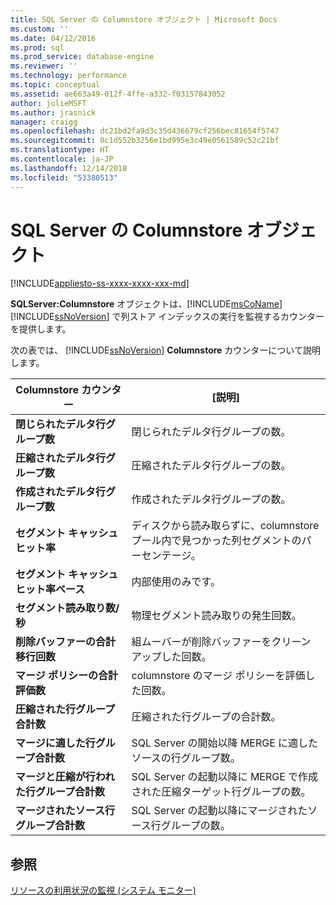 ```yaml
---
title: SQL Server の Columnstore オブジェクト | Microsoft Docs
ms.custom: ''
ms.date: 04/12/2016
ms.prod: sql
ms.prod_service: database-engine
ms.reviewer: ''
ms.technology: performance
ms.topic: conceptual
ms.assetid: ae663a49-012f-4ffe-a332-f03157843052
author: julieMSFT
ms.author: jrasnick
manager: craigg
ms.openlocfilehash: dc21bd2fa9d3c35d436679cf256bec81654f5747
ms.sourcegitcommit: 0c1d552b3256e1bd995e3c49e0561589c52c21bf
ms.translationtype: HT
ms.contentlocale: ja-JP
ms.lasthandoff: 12/14/2018
ms.locfileid: "53380513"
---
```

# <a name="sql-server-columnstore-object"></a>SQL Server の Columnstore オブジェクト
[!INCLUDE[appliesto-ss-xxxx-xxxx-xxx-md](../../includes/appliesto-ss-xxxx-xxxx-xxx-md.md)]

  **SQLServer:Columnstore** オブジェクトは、[!INCLUDE[msCoName](../../includes/msconame-md.md)] [!INCLUDE[ssNoVersion](../../includes/ssnoversion-md.md)] で列ストア インデックスの実行を監視するカウンターを提供します。  
  
 次の表では、 [!INCLUDE[ssNoVersion](../../includes/ssnoversion-md.md)] **Columnstore** カウンターについて説明します。  
  
|Columnstore カウンター|[説明]|  
|--------------------------|-----------------|  
|**閉じられたデルタ行グループ数**|閉じられたデルタ行グループの数。|  
|**圧縮されたデルタ行グループ数**|圧縮されたデルタ行グループの数。|  
|**作成されたデルタ行グループ数**|作成されたデルタ行グループの数。|  
|**セグメント キャッシュ ヒット率**|ディスクから読み取らずに、columnstore プール内で見つかった列セグメントのパーセンテージ。|  
|**セグメント キャッシュ ヒット率ベース**|内部使用のみです。|
|**セグメント読み取り数/秒**|物理セグメント読み取りの発生回数。|  
|**削除バッファーの合計移行回数**|組ムーバーが削除バッファーをクリーンアップした回数。|  
|**マージ ポリシーの合計評価数**|columnstore のマージ ポリシーを評価した回数。|  
|**圧縮された行グループ合計数**|圧縮された行グループの合計数。|  
|**マージに適した行グループ合計数**|SQL Server の開始以降 MERGE に適したソースの行グループ数。|  
|**マージと圧縮が行われた行グループ合計数**|SQL Server の起動以降に MERGE で作成された圧縮ターゲット行グループの数。|  
|**マージされたソース行グループ合計数**|SQL Server の起動以降にマージされたソース行グループの数。|  
  
## <a name="see-also"></a>参照  
 [リソースの利用状況の監視 &#40;システム モニター&#41;](../../relational-databases/performance-monitor/monitor-resource-usage-system-monitor.md)  
  
  
